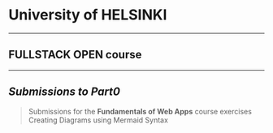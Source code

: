 # University of HELSINKI 
---
## FULLSTACK OPEN course
---
*Submissions to Part0* 
---
>Submissions for the **Fundamentals of Web Apps** course exercises
>Creating Diagrams using Mermaid Syntax

